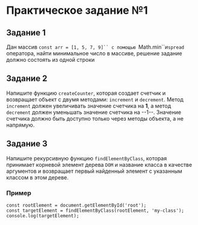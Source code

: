 # Практическое задание №1

## Задание 1

Дан массив ` const arr = [1, 5, 7, 9]`` с помощью  `Math.min``и`spread` оператора, найти минимальное число в массиве, решение задание должно состоять из одной строки

## Задание 2

Напишите функцию `createCounter`, которая создает счетчик и возвращает объект с двумя методами: `increment` и `decrement`. Метод `increment` должен увеличивать значение счетчика на **1**, а метод `decrement` должен уменьшать значение счетчика на --1--. Значение счетчика должно быть доступно только через методы объекта, а не напрямую.

## Задание 3

Напишите рекурсивную функцию `findElementByClass`, которая принимает корневой элемент дерева `DOM` и название класса в качестве аргументов и возвращает первый найденный элемент с указанным классом в этом дереве.

### Пример

`const rootElement = document.getElementById('root');`  
`const targetElement = findElementByClass(rootElement, 'my-class');`  
`console.log(targetElement);`
